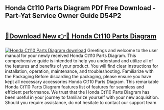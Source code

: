 ## Honda Ct110 Parts Diagram PDf Free Download - Part-Yat Service Owner Guide D54P2

# <h2><a href="http://dfkcdhr.blite.top/?on=Honda+Ct110+Parts+Diagram">🔗Download New 👉🔴 Honda Ct110 Parts Diagram</a></h2>

[![Honda Ct110 Parts Diagram download](https://i.imgur.com/lujVjoI.png)](http://dfkcdhr.blite.top/?on=Honda+Ct110+Parts+Diagram)
Greetings and welcome to the user manual for your newly received Honda Ct110 Parts Diagram. This comprehensive guide is intended to help you understand and utilize all of the features and benefits of your product. You will find clear instructions for installation, operation, maintenance, and troubleshooting. Familiarize with the Packaging Before discarding the packaging, please ensure you have kept all necessary accessories Honda Ct110 Parts Diagram. This remarkable Honda Ct110 Parts Diagram features list of features for seamless and efficient performance. We trust that the Honda Ct110 Parts Diagram has been useful in your journey to familiarize yourself with your new acquisition. Should you require assistance, do not hesitate to contact our support team.
